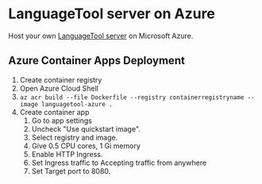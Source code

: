 # LanguageTool server on Azure
Host your own [LanguageTool server](https://languagetool.org) on Microsoft Azure.

## Azure Container Apps Deployment
1. Create container registry
2. Open Azure Cloud Shell
3. `az acr build --file Dockerfile --registry containerregistryname --image languagetool-azure .`
4. Create container app
   1. Go to app settings
   2. Uncheck "Use quickstart image".
   3. Select registry and image.
   4. Give 0.5 CPU cores, 1 Gi memory
   5. Enable HTTP Ingress.
   6. Set Ingress traffic to Accepting traffic from anywhere
   7. Set Target port to 8080.